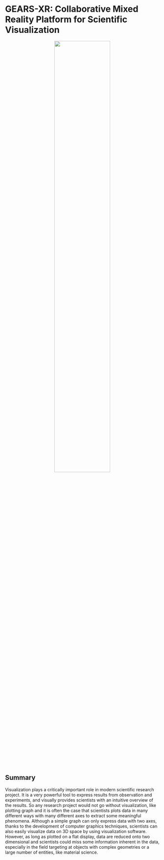 # GEARS-XR: Collaborative Mixed Reality Platform for Scientific Visualization

<div align="center">
  <img src="https://drive.google.com/open?id=10RLxP5Cn2d9_ivuH-gHmD5rJzBty84Cu" width=60%><br><br>
</div>

## Summary
Visualization plays a critically important role in modern scientific research project. It is a very powerful tool to express results from observation and experiments, and visually provides scientists with an intuitive overview of the results. So any research project would not go without visualization, like plotting graph and it is often the case that scientists plots data in many different ways with many different axes to extract some meaningful phenomena. Although a simple graph can only express data with two axes, thanks to the development of computer graphics techniques, scientists can also easily visualize data on 3D space by using visualization software. However, as long as plotted on a flat display, data are reduced onto two dimensional and scientists could miss some information inherent in the data, especially in the field targeting at objects with complex geometries or a large number of entities, like material science.

